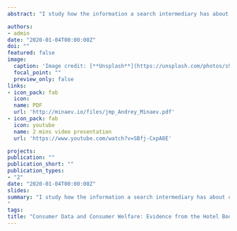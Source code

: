 ```yaml
---
abstract: "I study how the information a search intermediary has about consumer preferences impacts the market. Consumers participate in costly search among different sellers’ products, relying on the rankings order provided by the intermediary based on their preferences. Better product targeting affects consumer search and purchases, which, in turn, changes the seller pricing incentives. I considered these aspects by modeling both sides of the market under various ranking algorithms used by the intermediary. On the demand side, I developed a joint model of consumer costly search and purchase. On the supply side, I considered the sellers’ pricing competition. To estimate the demand and supply models, I utilized a rich dataset provided by Expedia, which includes consumer search and purchase data and information on the hotels and prices they charge. I find that if the intermediary uses data on consumers’ preferences to provide them personalized rankings of products, consumers, on average, experience a 3.6% ($4.9) utility decrease due to increased transaction prices, a 0.8% ($1.1) utility gain due to a reduction in search spending, and 0.5% ($0.7) utility gain due to finding a better-fitted hotel."

authors:
- admin
date: "2020-01-04T00:00:00Z"
doi: ""
featured: false
image:
  caption: 'Image credit: [**Unsplash**](https://unsplash.com/photos/s9CC2SKySJM)'
  focal_point: ""
  preview_only: false
links:
- icon_pack: fab
  icon:
  name: PDF
  url: 'http://minaev.io/files/jmp_Andrey_Minaev.pdf'
- icon_pack: fab
  icon: youtube
  name: 2 mins video presentation
  url: 'https://www.youtube.com/watch?v=SBfj-CxpA8E'

projects:
publication: ""
publication_short: ""
publication_types:
- "2"
date: "2020-01-04T00:00:00Z"
slides:
summary: "I study how the information a search intermediary has about consumer preferences impacts the market. Consumers participate in costly search among different sellers’ products, relying on the rankings order provided by the intermediary based on their preferences. Better product targeting affects consumer search and purchases, which, in turn, changes the seller pricing incentives. I considered these aspects by modeling both sides of the market under various ranking algorithms used by the intermediary. On the demand side, I developed a joint model of consumer costly search and purchase. On the supply side, I considered the sellers’ pricing competition. To estimate the demand and supply models, I utilized a rich dataset provided by Expedia, which includes consumer search and purchase data and information on the hotels and prices they charge. I find that if the intermediary uses data on consumers’ preferences to provide them personalized rankings of products, consumers, on average, experience a 3.6% ($4.9) utility decrease due to increased transaction prices, a 0.8% ($1.1) utility gain due to a reduction in search spending, and 0.5% ($0.7) utility gain due to finding a better-fitted hotel.
"
tags:
title: "Consumer Data and Consumer Welfare: Evidence from the Hotel Booking Market (Job Market Paper)"
---
```

